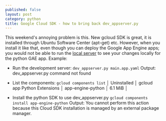 ```yaml
---
published: false
layout: post
category: python
title: Google Cloud SDK - how to bring back dev_appserver.py
---
```

This weekend's annoying problem is this. New gcloud SDK is great, it is installed through Ubuntu Software Center (apt-get) etc. However, when you install it like that, even though you can deploy the Google App Engine apps; you would not be able to run the [local server](https://github.com/gae-init/gae-init/issues/394) to see your changes locally for the python GAE app. Example:

* Run the development server:
`dev_appserver.py main.app.yaml`
Output: dev_appserver.py command not found

* List the components:
`gcloud components list`
│ Uninstalled │ gcloud app Python Extensions │ app-engine-python │   6.1 MiB │

* Install the python SDK to use dev_appserver.py
`gcloud components install app-engine-python`
Output: You cannot perform this action because this Cloud SDK installation is 
managed by an external package manager. 
